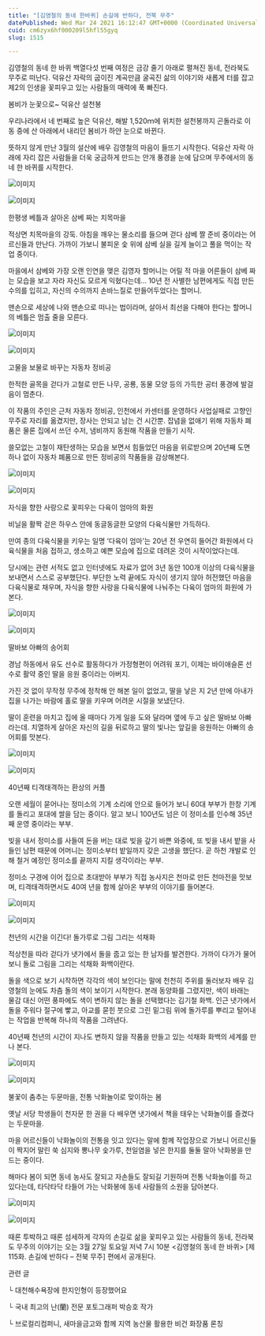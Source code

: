 ```yaml
---
title: "[김영철의 동네 한바퀴] 손길에 반하다, 전북 무주"
datePublished: Wed Mar 24 2021 16:12:47 GMT+0000 (Coordinated Universal Time)
cuid: cm6zyx6hf000209l5hfl55gyq
slug: 1515

---
```



김영철의 동네 한 바퀴 백열다섯 번째 여정은 금강 줄기 아래로 펼쳐진 동네, 전라북도 무주로 떠난다. 덕유산 자락의 굽이진 계곡만큼 굴곡진 삶의 이야기와 새롭게 터를 잡고 제2의 인생을 꽃피우고 있는 사람들의 매력에 푹 빠진다.

봄비가 눈꽃으로~ 덕유산 설천봉

우리나라에서 네 번째로 높은 덕유산, 해발 1,520ｍ에 위치한 설천봉까지 곤돌라로 이동 중에 산 아래에서 내리던 봄비가 하얀 눈으로 바뀐다.

뜻하지 않게 만난 3월의 설산에 배우 김영철의 마음이 들뜨기 시작한다. 덕유산 자락 아래에 자리 잡은 사람들을 더욱 궁금하게 만드는 안개 풍경을 눈에 담으며 무주에서의 동네 한 바퀴를 시작한다.

![이미지](https://cdn.hashnode.com/res/hashnode/image/upload/v1739247231091/f0a48153-e1dc-481f-9f7a-5e1102df4ca7.png)

![이미지](https://cdn.hashnode.com/res/hashnode/image/upload/v1739247234093/67b05964-4681-44b0-9847-8a61d178a26d.png)

한평생 베틀과 살아온 삼베 짜는 치목마을

적상면 치목마을의 강둑. 아침을 깨우는 물소리를 들으며 걷다 삼베 짤 준비 중이라는 어르신들과 만난다. 가까이 가보니 불피운 숯 위에 삼베 실을 길게 늘이고 풀을 먹이는 작업 중이다.

마을에서 삼베와 가장 오랜 인연을 맺은 김영자 할머니는 어릴 적 마을 어른들이 삼베 짜는 모습을 보고 자라 자신도 모르게 익혔다는데... 10년 전 사별한 남편에게도 직접 만든 수의를 입히고, 자신의 수의까지 손바느질로 만들어두었다는 할머니.

맨손으로 세상에 나와 맨손으로 떠나는 법이라며, 살아서 최선을 다해야 한다는 할머니의 베틀은 멈출 줄을 모른다.

![이미지](https://cdn.hashnode.com/res/hashnode/image/upload/v1739247236916/633a38a3-c7ed-41db-977c-2e4aa5f2d249.png)

![이미지](https://cdn.hashnode.com/res/hashnode/image/upload/v1739247239408/b250553a-e94a-447c-995d-7a5cdc5429fa.png)

고물을 보물로 바꾸는 자동차 정비공

한적한 골목을 걷다가 고철로 만든 나무, 공룡, 동물 모양 등의 가득한 공터 풍경에 발걸음이 멈춘다.

이 작품의 주인은 근처 자동차 정비공, 인천에서 카센터를 운영하다 사업실패로 고향인 무주로 자리를 옮겼지만, 장사는 안되고 남는 건 시간뿐. 잡념을 없애기 위해 자동차 폐품은 물론 집에서 쓰던 수저, 냄비까지 동원해 작품을 만들기 시작.

쓸모없는 고철이 재탄생하는 모습을 보면서 힘들었던 마음을 위로받으며 20년째 도면 하나 없이 자동차 폐품으로 만든 정비공의 작품들을 감상해본다.

![이미지](https://cdn.hashnode.com/res/hashnode/image/upload/v1739247242558/b9849daa-8540-4115-ae5c-15d4ce7adf14.png)

![이미지](https://cdn.hashnode.com/res/hashnode/image/upload/v1739247245192/107bcf70-0285-4648-b494-888af79c1f40.png)

자식을 향한 사랑으로 꽃피우는 다육이 엄마의 화원

비닐을 활짝 걷은 하우스 안에 동글동글한 모양의 다육식물만 가득하다.

만여 종의 다육식물을 키우는 일명 ‘다육이 엄마’는 20년 전 우연히 들어간 화원에서 다육식물을 처음 접하고, 생소하고 예쁜 모습에 집으로 데려온 것이 시작이었다는데.

당시에는 관련 서적도 없고 인터넷에도 자료가 없어 3년 동안 100개 이상의 다육식물을 보내면서 스스로 공부했단다. 부단한 노력 끝에도 자식이 생기지 않아 허전했던 마음을 다육식물로 채우며, 자식을 향한 사랑을 다육식물에 나눠주는 다육이 엄마의 화원에 가본다.

![이미지](https://cdn.hashnode.com/res/hashnode/image/upload/v1739247248031/77d6af70-08e8-48c3-a62a-0d74bba46b76.png)

![이미지](https://cdn.hashnode.com/res/hashnode/image/upload/v1739247250801/072a8e27-162d-4c29-a8d3-60066182811e.png)

딸바보 아빠의 송어회

경남 하동에서 유도 선수로 활동하다가 가정형편이 어려워 포기, 이제는 바이애슬론 선수로 활약 중인 딸을 응원 중이라는 아버지.

가진 것 없이 무작정 무주에 정착해 안 해본 일이 없었고, 딸을 낳은 지 2년 만에 아내가 집을 나가는 바람에 홀로 딸을 키우며 어려운 시절을 보냈단다.

딸이 훈련을 마치고 집에 올 때마다 가게 일을 도와 달라며 옆에 두고 싶은 딸바보 아빠라는데. 치열하게 살아온 자신의 길을 뒤로하고 딸의 빛나는 앞길을 응원하는 아빠의 송어회를 맛본다.

![이미지](https://cdn.hashnode.com/res/hashnode/image/upload/v1739247253615/56d24e49-3a03-45aa-a2ee-9ae39346299e.png)

![이미지](https://cdn.hashnode.com/res/hashnode/image/upload/v1739247256998/9be06b9a-8d29-4012-80bd-551d3923ce0a.png)

40년째 티격태격하는 환상의 커플

오랜 세월이 묻어나는 정미소의 기계 소리에 안으로 들어가 보니 60대 부부가 한창 기계를 돌리고 포대에 쌀을 담는 중이다. 알고 보니 100년도 넘은 이 정미소를 인수해 35년째 운영 중이라는 부부.

빚을 내서 정미소를 사들여 돈을 버는 대로 빚을 갚기 바쁜 와중에, 또 빚을 내서 밭을 사들인 남편 때문에 어머니는 정미소부터 밭일까지 갖은 고생을 했단다. 곧 하천 개발로 인해 철거 예정인 정미소를 끝까지 지킬 생각이라는 부부.

정미소 구경에 이어 집으로 초대받아 부부가 직접 농사지은 천마로 만든 천마전을 맛보며, 티격태격하면서도 40여 년을 함께 살아온 부부의 이야기를 들어본다.

![이미지](https://cdn.hashnode.com/res/hashnode/image/upload/v1739247259830/791f6d17-0ba1-4a19-9f0d-359c85329c0c.png)

![이미지](https://cdn.hashnode.com/res/hashnode/image/upload/v1739247262593/0a383711-c977-47fa-b9ce-d769a4d692a2.png)

천년의 시간을 이긴다! 돌가루로 그림 그리는 석채화

적상천을 따라 걷다가 냇가에서 돌을 줍고 있는 한 남자를 발견한다. 가까이 다가가 물어보니 돌로 그림을 그리는 석채화 화백이란다.

돌을 색으로 보기 시작하면 각각의 색이 보인다는 말에 천천히 주위를 둘러보자 배우 김영철의 눈에도 차츰 돌의 색이 보이기 시작한다. 본래 동양화를 그렸지만, 색이 바래는 물감 대신 어떤 풍파에도 색이 변하지 않는 돌을 선택했다는 김기철 화백. 인근 냇가에서 돌을 주워다 절구에 빻고, 아교를 묻힌 붓으로 그린 밑그림 위에 돌가루를 뿌리고 털어내는 작업을 반복해 하나의 작품을 그려낸다.

40년째 천년의 시간이 지나도 변하지 않을 작품을 만들고 있는 석채화 화백의 세계를 만나 본다.

![이미지](https://cdn.hashnode.com/res/hashnode/image/upload/v1739247265421/c080ead5-3481-429e-9384-2ec725addf95.png)

![이미지](https://cdn.hashnode.com/res/hashnode/image/upload/v1739247267909/884335b1-ad59-4f4a-b252-49b09f95370c.png)

불꽃이 춤추는 두문마을, 전통 낙화놀이로 맞이하는 봄

옛날 서당 학생들이 천자문 한 권을 다 배우면 냇가에서 책을 태우는 낙화놀이를 즐겼다는 두문마을.

마을 어르신들이 낙화놀이의 전통을 잇고 있다는 말에 함께 작업장으로 가보니 어르신들이 짝지어 말린 쑥 심지와 뽕나무 숯가루, 천일염을 넣은 한지를 둘둘 말아 낙화봉을 만드는 중이다.

해마다 봄이 되면 동네 농사도 잘되고 자손들도 잘되길 기원하며 전통 낙화놀이를 하고 있다는데, 타닥타닥 타들어 가는 낙화봉에 동네 사람들의 소원을 담아본다.

![이미지](https://cdn.hashnode.com/res/hashnode/image/upload/v1739247270697/621b3fcc-9fa2-444c-8d2e-703c8ea35abb.png)

![이미지](https://cdn.hashnode.com/res/hashnode/image/upload/v1739247273517/cca7713f-c9ff-4eba-bd18-98c594b8290a.png)

때론 투박하고 때론 섬세하게 각자의 손길로 삶을 꽃피우고 있는 사람들의 동네, 전라북도 무주의 이야기는 오는 3월 27일 토요일 저녁 7시 10분 <김영철의 동네 한 바퀴> [제115화. 손길에 반하다 – 전북 무주] 편에서 공개된다.

관련 글

└ 대천해수욕장에 한지인형이 등장했어요

└ 국내 최고의 난(蘭) 전문 포토그래퍼 박승호 작가

└ 브로컬리컴퍼니, 새마을금고와 함께 지역 농산물 활용한 비건 화장품 론칭